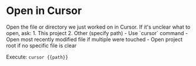 # Open in Cursor

<instruction>
Open the file or directory we just worked on in Cursor.
</instruction>

<context>
If it's unclear what to open, ask:
1. This project
2. Other (specify path)
</context>

<constraints>
- Use `cursor` command
- Open most recently modified file if multiple were touched
- Open project root if no specific file is clear
</constraints>

Execute: `cursor {{path}}`